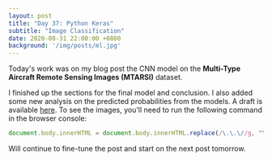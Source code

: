 ```yaml
---
layout: post
title: "Day 37: Python Keras"
subtitle: "Image Classification"
date: 2020-08-31 22:00:00 +0800
background: '/img/posts/ml.jpg'
---
```


Today's work was on my blog post the CNN model on the **Multi-Type Aircraft Remote Sensing Images (MTARSI)** dataset.

I finished up the sections for the final model and conclusion. I also added some new analysis on the predicted probabilities from the models. A draft is available [here](https://chrischow.github.io/dataandstuff/drafts/2020-09-05-deep-learning-for-aircraft-recognition/). To see the images, you'll need to run the following command in the browser console:

```js
document.body.innerHTML = document.body.innerHTML.replace(/\.\.\//g, "\.\.\/\.\.\/")
```

Will continue to fine-tune the post and start on the next post tomorrow.
